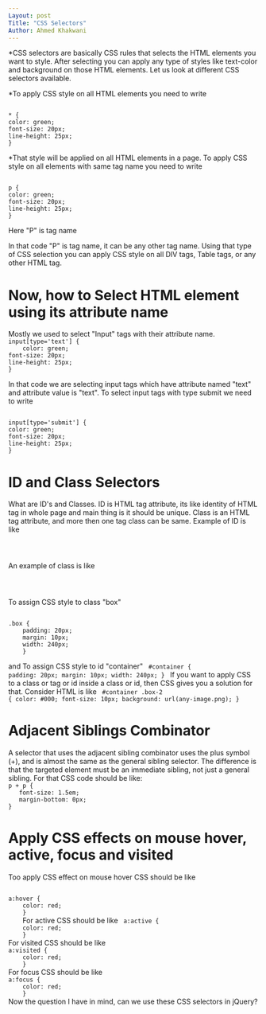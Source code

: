 ```yaml
---
Layout: post
Title: "CSS Selectors"
Author: Ahmed Khakwani
---
```

*CSS selectors are basically CSS rules that selects the HTML elements you want to style. After selecting you can apply any type of styles like text-color and background on those HTML elements. Let us look at different CSS selectors available.</p>

*To apply CSS style on all HTML elements you need to write

<code>
* { 
color: green;
font-size: 20px;
line-height: 25px;
}
</code>

*That style will be applied on all HTML elements in a page. To apply CSS style on all elements with same tag name you need to write 


<code>
p {
color: green;
font-size: 20px;
line-height: 25px;
}
</code>

Here "P" is tag name 

In that code "P" is tag name, it can be any other tag name. Using that type of CSS selection you can apply CSS style on all DIV tags, Table tags, or any other HTML tag.
<h1> Now, how to Select HTML element using its attribute name </h1> Mostly we used to select "Input" tags with their attribute name. 

<code>
input[type='text'] {
   	color: green;
font-size: 20px;
line-height: 25px;
}
</code>

In that code we are selecting input tags which have attribute named "text" and attribute value is "text". To select input tags with type submit we need to write


<code>
input[type='submit'] { 
color: green;
font-size: 20px;
line-height: 25px;
}
</code>

<h1> ID and Class Selectors </h1>

What are ID's and Classes. ID is HTML tag attribute, its like identity of HTML tag in whole page and main thing is it should be unique. Class is an HTML tag attribute, and more then one tag class can be same. Example of ID is like 

<code>
<div id="container"></div>
</code>

An example of class is like 

<code>
<div class="box"></div>
</code>

To assign CSS style to class "box" 

<code>
.box {
   	padding: 20px;
 	margin: 10px;
	width: 240px;
	}
</code>

and To assign CSS style to id "container" 
<code> 
#container {
   	padding: 20px;
   	margin: 10px;
   	width: 240px;
	}
</code>
If you want to apply CSS to a class or tag or id inside a class or id, then CSS gives you a solution for that. Consider HTML is like 
<code>
#container .box-2 {
	color: #000;
	font-size: 10px;
	background: url(any-image.png);
	}
</code>
<h1> Adjacent Siblings Combinator </h1>
A selector that uses the adjacent sibling combinator uses the plus symbol (+), and is almost the same as the general sibling selector. The difference is that the targeted element must be an immediate sibling, not just a general sibling. For that  CSS code should be like: 

<code>
p + p {
   font-size: 1.5em;
   margin-bottom: 0px;
}
</code>

<h1> Apply CSS effects on mouse hover, active, focus and visited </h1>

Too apply CSS effect on mouse hover CSS should be like 

<code> 
a:hover {
	color: red;
	}
	</code>
For active CSS should be like
<code> a:active {
	color: red;
	}
</code>
For visited CSS should be like 
<code>
a:visited {
	color: red;
	}
</code>
For focus CSS should be like
<code>
a:focus {
	color: red;
	}
</code>
Now the question I have in mind, can we use these CSS selectors in jQuery? 















